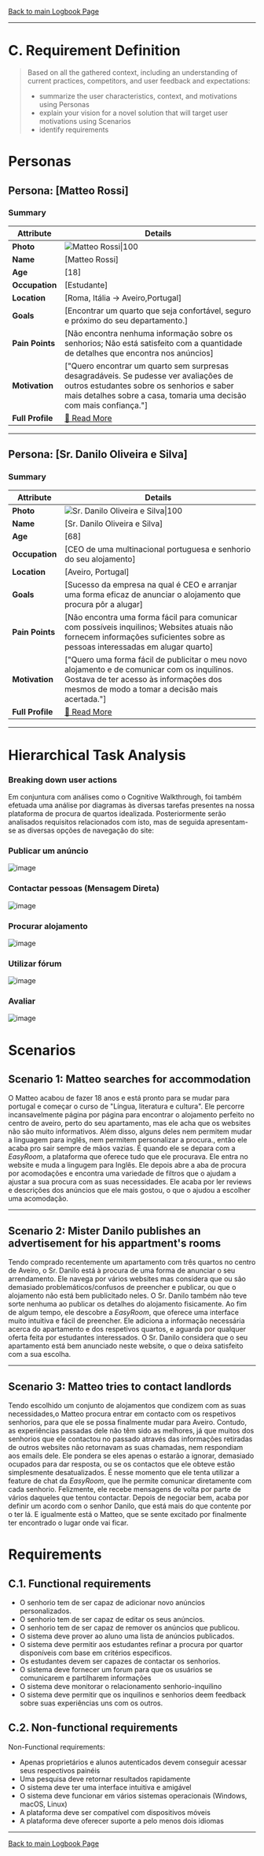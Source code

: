 [Back to main Logbook Page](../hci_logbook.md)

---
# C. Requirement Definition
>	Based on all the gathered context, including an understanding of current practices, competitors, and user feedback and expectations: 
>	- summarize the user characteristics, context, and motivations using Personas
>	- explain your vision for a novel solution that will target user motivations using Scenarios
>	- identify requirements

# Personas

## Persona: [Matteo Rossi] 
### Summary 
| Attribute        | Details                                       |
| ---------------- | --------------------------------------------- |
| **Photo**        | ![Matteo Rossi\|100](personas/estudante.png)  |
| **Name**         | [Matteo Rossi]                                |
| **Age**          | [18]                                 |
| **Occupation**   | [Estudante]                           |
| **Location**     | [Roma, Itália -> Aveiro,Portugal]                               |
| **Goals**        | [Encontrar um quarto que seja confortável, seguro e próximo do seu departamento.]           |
| **Pain Points**  | [Não encontra nenhuma informação sobre os senhorios; Não está satisfeito com a quantidade de detalhes que encontra nos anúncios]              |
| **Motivation**   | ["Quero encontrar um quarto sem surpresas desagradáveis. Se pudesse ver avaliações de outros estudantes sobre os senhorios e saber mais detalhes sobre a casa, tomaria uma decisão com mais confiança."]                |
| **Full Profile** | [📄 Read More](personas/persona2_estudante.md) |

---
## Persona: [Sr. Danilo Oliveira e Silva] 
### Summary 
| Attribute        | Details                                                                                                                                                                                  |
| ---------------- | ---------------------------------------------------------------------------------------------------------------------------------------------------------------------------------------- |
| **Photo**        | ![Sr. Danilo Oliveira e Silva\|100](personas/senhorio.png)                                                                                                                               |
| **Name**         | [Sr. Danilo Oliveira e Silva]                                                                                                                                                            |
| **Age**          | [68]                                                                                                                                                                                     |
| **Occupation**   | [CEO de uma multinacional portuguesa e senhorio do seu alojamento]                                                                                                                       |
| **Location**     | [Aveiro, Portugal]                                                                                                                                                                       |
| **Goals**        | [Sucesso da empresa na qual é CEO e arranjar uma forma eficaz de anunciar o alojamento que procura pôr a alugar]                                                                         |
| **Pain Points**  | [Não encontra uma forma fácil para comunicar com possíveis inquilinos; Websites atuais não fornecem informações suficientes sobre as pessoas interessadas em alugar quarto]              |
| **Motivation**   | ["Quero uma forma fácil de publicitar o meu novo alojamento e de comunicar com os inquilinos. Gostava de ter acesso às informações dos mesmos de modo a tomar a decisão mais acertada."] |
| **Full Profile** | [📄 Read More](personas/persona1_senhorio.md)                                                                                                                                            |

---


# Hierarchical Task Analysis

### Breaking down user actions
Em conjuntura com análises como o Cognitive Walkthrough, foi também efetuada uma análise por diagramas às diversas tarefas presentes na nossa plataforma de procura de quartos idealizada. Posteriormente serão analisados requisitos relacionados com isto, mas de seguida apresentam-se as diversas opções de navegação do site:

### Publicar um anúncio

![image](https://github.com/user-attachments/assets/f3de17b9-1b1c-41d6-95ae-4270897dc3ab)



### Contactar pessoas (Mensagem Direta)

![image](https://github.com/user-attachments/assets/85a64502-ddc9-454a-9bff-50ce2892f7c6)



### Procurar alojamento

![image](https://github.com/user-attachments/assets/19b48a97-a04f-4176-bf69-514a54001817)



### Utilizar fórum

![image](https://github.com/user-attachments/assets/409951e3-312c-4c72-a36a-07448858050f)



### Avaliar

![image](https://github.com/user-attachments/assets/c2c12cf3-113f-44af-bd65-c90c34b2ba7b)




# Scenarios

## Scenario 1: Matteo searches for accommodation
O Matteo acabou de fazer 18 anos e está pronto para se mudar para portugal e começar o curso de "Língua, literatura e cultura".
Ele percorre incansavelmente página por página para encontrar o alojamento perfeito no centro de aveiro, perto do seu apartamento, mas ele acha que os websites não são muito informativos. Além disso, alguns deles nem permitem mudar a linguagem para inglês, nem permitem personalizar a procura., então ele acaba pro sair sempre de mãos vazias.
É quando ele se depara com a *EasyRoom*, a plataforma que oferece tudo que ele procurava.
Ele entra no website e muda a lingugem para Inglês. Ele depois abre a aba de procura por acomodações e encontra uma variedade de filtros que o ajudam a ajustar a sua procura com as suas necessidades. Ele acaba por ler reviews e descrições dos anúncios que ele mais gostou, o que o ajudou a escolher uma acomodação. 

---
## Scenario 2: Mister Danilo publishes an advertisement for his appartment's rooms

Tendo comprado recentemente um apartamento com três quartos no centro de Aveiro, o Sr. Danilo está à procura de uma forma de anunciar o seu arrendamento.
Ele navega por vários websites mas considera que ou são demasiado problemáticos/confusos de preencher e publicar, ou que o alojamento não está bem publicitado neles. O Sr. Danilo também não teve sorte nenhuma ao publicar os detalhes do alojamento fisicamente.
Ao fim de algum tempo, ele descobre a *EasyRoom*, que oferece uma interface muito intuitiva e fácil de preencher. Ele adiciona a informação necessária acerca do apartamento e dos respetivos quartos, e aguarda por qualquer oferta feita por estudantes interessados.
O Sr. Danilo considera que o seu apartamento está bem anunciado neste website, o que o deixa satisfeito com a sua escolha.

---
## Scenario 3: Matteo tries to contact landlords
Tendo escolhido um conjunto de alojamentos que condizem com as suas necessidades,o Matteo procura entrar em contacto com os respetivos senhorios, para que ele se possa finalmente mudar para Aveiro.
Contudo, as experiẽncias passadas dele não têm sido as melhores, já que muitos dos senhorios que ele contactou no passado através das informações retiradas de outros websites não retornavam as suas chamadas, nem respondiam aos emails dele. Ele pondera se eles apenas o estarão a ignorar, demasiado ocupados para dar resposta, ou se os contactos que ele obteve estão simplesmente desatualizados.
É nesse momento que ele tenta utilizar a feature de chat da *EasyRoom*, que lhe permite comunicar diretamente com cada senhorio. Felizmente, ele recebe mensagens de volta por parte de vários daqueles que tentou contactar. Depois de negociar bem, acaba por definir um acordo com o senhor Danilo, que está mais do que contente por o ter lá. E igualmente está o Matteo, que se sente excitado por finalmente ter encontrado o lugar onde vai ficar.


# Requirements

## C.1. Functional requirements
- O senhorio tem de ser capaz de adicionar novo anúncios personalizados.
- O senhorio tem de ser capaz de editar os seus anúncios.
- O senhorio tem de ser capaz de remover os anúncios que publicou. 
- O sistema deve prover ao aluno uma lista de anúncios publicados.
- O sistema deve permitir aos estudantes refinar a procura por quartor disponíveis com base em critérios especificos.
- Os estudantes devem ser capazes de contactar os senhorios.
- O sistema deve fornecer um forum para que os usuários se comunicarem e partilharem informações 
- O sistema deve monitorar o relacionamento senhorio-inquilino
- O sistema deve permitir que os inquilinos e senhorios deem feedback sobre suas experiências uns com os outros.


## C.2. Non-functional requirements
Non-Functional requirements:
- Apenas proprietários e alunos autenticados devem conseguir acessar seus respectivos painéis
- Uma pesquisa deve retornar resultados rapidamente
- O sistema deve ter uma interface intuitiva e amigável
- O sistema deve funcionar em vários sistemas operacionais (Windows, macOS, Linux)
- A plataforma deve ser compatível com dispositivos móveis
- A plataforma deve oferecer suporte a pelo menos dois idiomas

---
[Back to main Logbook Page](../hci_logbook.md)
